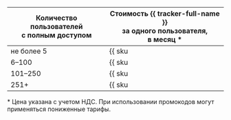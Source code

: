 | Количество пользователей <br>с полным доступом| Стоимость {{ tracker-full-name }} <br>за одного пользователя, <br>в месяц * |
| ----- | ----- |
| не более 5 | {{ sku|RUB|b2b.tracker.license.v1|int|string }} |
| 6–100 | {{ sku|RUB|b2b.tracker.license.v1|pricingRate.6|string }} (с учетом первых 5) |
| 101–250 | {{ sku|RUB|b2b.tracker.license.v1|pricingRate.100|string }} |
| 251+ | {{ sku|RUB|b2b.tracker.license.v1|pricingRate.250|string }} |

\* Цена указана с учетом НДС. При использовании промокодов могут применяться пониженные тарифы.
